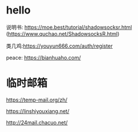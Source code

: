 # hello
说明书: https://moe.best/tutorial/shadowsocksr.html   
(https://www.quchao.net/ShadowsocksR.html)           

类几鸡:https://youyun666.com/auth/register

peace: https://bianhuaho.com/

# 临时邮箱
https://temp-mail.org/zh/

https://linshiyouxiang.net/

http://24mail.chacuo.net/
